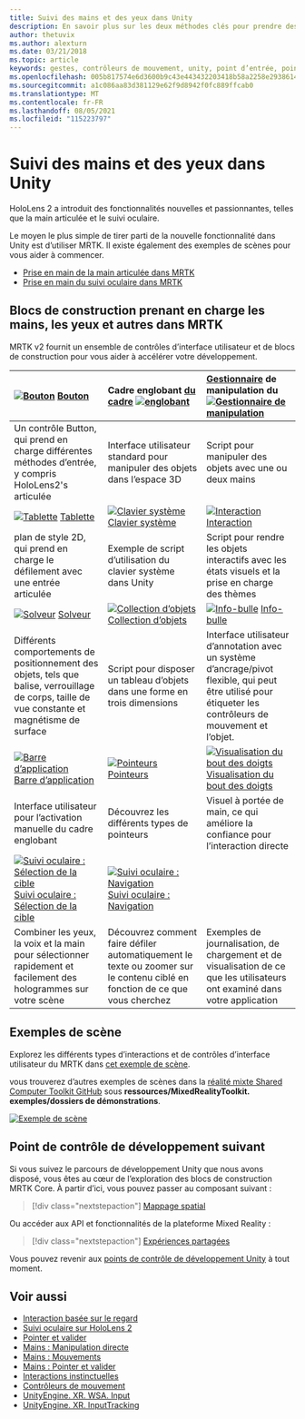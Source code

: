 ```yaml
---
title: Suivi des mains et des yeux dans Unity
description: En savoir plus sur les deux méthodes clés pour prendre des mesures sur le point d’intergression, les gestes manuels et les contrôleurs de mouvement.
author: thetuvix
ms.author: alexturn
ms.date: 03/21/2018
ms.topic: article
keywords: gestes, contrôleurs de mouvement, unity, point d’entrée, point d’entrée, casque de réalité mixte, casque de réalité mixte, casque de réalité virtuelle, MRTK, Shared Computer Toolkit de la réalité mixte
ms.openlocfilehash: 005b817574e6d3600b9c43e443432203418b58a2258e2938614cc549ab7539c2
ms.sourcegitcommit: a1c086aa83d381129e62f9d8942f0fc889ffcab0
ms.translationtype: MT
ms.contentlocale: fr-FR
ms.lasthandoff: 08/05/2021
ms.locfileid: "115223797"
---
```

# <a name="articulated-hand-and-eye-tracking-in-unity"></a>Suivi des mains et des yeux dans Unity

HoloLens 2 a introduit des fonctionnalités nouvelles et passionnantes, telles que la main articulée et le suivi oculaire.

Le moyen le plus simple de tirer parti de la nouvelle fonctionnalité dans Unity est d’utiliser MRTK. Il existe également des exemples de scènes pour vous aider à commencer.

* [Prise en main de la main articulée dans MRTK](/windows/mixed-reality/mrtk-unity/features/input/hand-tracking)
* [Prise en main du suivi oculaire dans MRTK](/windows/mixed-reality/mrtk-unity/features/input/eye-tracking/eye-tracking-main)

## <a name="building-blocks-supporting-hands-eyes-and-others-in-mrtk"></a>Blocs de construction prenant en charge les mains, les yeux et autres dans MRTK

MRTK v2 fournit un ensemble de contrôles d’interface utilisateur et de blocs de construction pour vous aider à accélérer votre développement.

|  [![Bouton](images/MRTK_Button_Main.png)](/windows/mixed-reality/mrtk-unity/features/ux-building-blocks/button) [Bouton](/windows/mixed-reality/mrtk-unity/features/ux-building-blocks/button) | Cadre englobant [du cadre](/windows/mixed-reality/mrtk-unity/features/ux-building-blocks/bounding-box) [ ![ englobant](images/MRTK_BoundingBox_Main.png)](/windows/mixed-reality/mrtk-unity/features/ux-building-blocks/bounding-box) | [Gestionnaire](/windows/mixed-reality/mrtk-unity/features/ux-building-blocks/manipulation-handler) de manipulation du [ ![ Gestionnaire de manipulation](images/MRTK_Manipulation_Main.png)](/windows/mixed-reality/mrtk-unity/features/ux-building-blocks/manipulation-handler) |
|:--- | :--- | :--- |
| Un contrôle Button, qui prend en charge différentes méthodes d’entrée, y compris HoloLens2's articulée | Interface utilisateur standard pour manipuler des objets dans l’espace 3D | Script pour manipuler des objets avec une ou deux mains |
|  [![Tablette](images/MRTK_Slate_Main.png)](/windows/mixed-reality/mrtk-unity/features/ux-building-blocks/slate) [Tablette](/windows/mixed-reality/mrtk-unity/features/ux-building-blocks/slate) | [![Clavier système](images/MRTK_SystemKeyboard_Main.png)](/windows/mixed-reality/mrtk-unity/features/ux-building-blocks/system-keyboard) [Clavier système](/windows/mixed-reality/mrtk-unity/features/ux-building-blocks/system-keyboard) | [![Interaction](images/InteractableExamples.png)](/windows/mixed-reality/mrtk-unity/features/ux-building-blocks/interactable) [Interaction](/windows/mixed-reality/mrtk-unity/features/ux-building-blocks/interactable) |
| plan de style 2D, qui prend en charge le défilement avec une entrée articulée | Exemple de script d’utilisation du clavier système dans Unity  | Script pour rendre les objets interactifs avec les états visuels et la prise en charge des thèmes |
|  [![Solveur](images/MRTK_Solver_Main.png)](/windows/mixed-reality/mrtk-unity/features/ux-building-blocks/solvers/solver) [Solveur](/windows/mixed-reality/mrtk-unity/features/ux-building-blocks/solvers/solver) | [![Collection d’objets](images/MRTK_ObjectCollection_Main.png)](/windows/mixed-reality/mrtk-unity/features/ux-building-blocks/object-collection) [Collection d’objets](/windows/mixed-reality/mrtk-unity/features/ux-building-blocks/object-collection) | [![Info-bulle](images/MRTK_Tooltip_Main.png)](/windows/mixed-reality/mrtk-unity/features/ux-building-blocks/tooltip) [Info-bulle](/windows/mixed-reality/mrtk-unity/features/ux-building-blocks/tooltip) |
| Différents comportements de positionnement des objets, tels que balise, verrouillage de corps, taille de vue constante et magnétisme de surface | Script pour disposer un tableau d’objets dans une forme en trois dimensions | Interface utilisateur d’annotation avec un système d’ancrage/pivot flexible, qui peut être utilisé pour étiqueter les contrôleurs de mouvement et l’objet. |
|  [![Barre d’application](images/MRTK_AppBar_Main.png)](/windows/mixed-reality/mrtk-unity/features/ux-building-blocks/app-bar) [Barre d’application](/windows/mixed-reality/mrtk-unity/features/ux-building-blocks/app-bar) | [![Pointeurs](images/MRTK_Pointer_Main.png)](/windows/mixed-reality/mrtk-unity/features/input/pointers) [Pointeurs](/windows/mixed-reality/mrtk-unity/features/input/pointers) | [![Visualisation du bout des doigts](images/MRTK_FingertipVisualization_Main.png)](/windows/mixed-reality/mrtk-unity/features/ux-building-blocks/fingertip-visualization) [Visualisation du bout des doigts](/windows/mixed-reality/mrtk-unity/features/ux-building-blocks/fingertip-visualization) |
| Interface utilisateur pour l’activation manuelle du cadre englobant | Découvrez les différents types de pointeurs | Visuel à portée de main, ce qui améliore la confiance pour l’interaction directe |
|  [![Suivi oculaire : Sélection de la cible](images/mrtk_et_targetselect.png)](/windows/mixed-reality/mrtk-unity/features/input/eye-tracking/eye-tracking-target-selection) [Suivi oculaire : Sélection de la cible](/windows/mixed-reality/mrtk-unity/features/input/eye-tracking/eye-tracking-target-selection) | [![Suivi oculaire : Navigation](images/mrtk_et_navigation.png)](/windows/mixed-reality/mrtk-unity/features/input/eye-tracking/eye-tracking-navigation) [Suivi oculaire : Navigation](/windows/mixed-reality/mrtk-unity/features/input/eye-tracking/eye-tracking-navigation) |
| Combiner les yeux, la voix et la main pour sélectionner rapidement et facilement des hologrammes sur votre scène | Découvrez comment faire défiler automatiquement le texte ou zoomer sur le contenu ciblé en fonction de ce que vous cherchez| Exemples de journalisation, de chargement et de visualisation de ce que les utilisateurs ont examiné dans votre application |

## <a name="example-scenes"></a>Exemples de scène

Explorez les différents types d’interactions et de contrôles d’interface utilisateur du MRTK dans [cet exemple de scène](/windows/mixed-reality/mrtk-unity/features/example-scenes/hand-interaction-examples).

vous trouverez d’autres exemples de scènes dans la [réalité mixte Shared Computer Toolkit GitHub](https://github.com/Microsoft/MixedRealityToolkit-Unity) sous **ressources/MixedRealityToolkit. exemples/dossiers de démonstrations**.

[![Exemple de scène](images/MRTK_Examples.png)](/windows/mixed-reality/mrtk-unity/features/example-scenes/hand-interaction-examples)

## <a name="next-development-checkpoint"></a>Point de contrôle de développement suivant

Si vous suivez le parcours de développement Unity que nous avons disposé, vous êtes au cœur de l’exploration des blocs de construction MRTK Core. À partir d’ici, vous pouvez passer au composant suivant :

> [!div class="nextstepaction"]
> [Mappage spatial](spatial-mapping-in-unity.md)

Ou accéder aux API et fonctionnalités de la plateforme Mixed Reality :

> [!div class="nextstepaction"]
> [Expériences partagées](shared-experiences-in-unity.md)

Vous pouvez revenir aux [points de contrôle de développement Unity](unity-development-overview.md#2-core-building-blocks) à tout moment.

## <a name="see-also"></a>Voir aussi

* [Interaction basée sur le regard](../../design/eye-gaze-interaction.md)
* [Suivi oculaire sur HoloLens 2](../../design/eye-tracking.md)
* [Pointer et valider](../../design/gaze-and-commit.md)
* [Mains : Manipulation directe](../../design/direct-manipulation.md)
* [Mains : Mouvements](../../design/gaze-and-commit.md#composite-gestures)
* [Mains : Pointer et valider](../../design/point-and-commit.md)
* [Interactions instinctuelles](../../design/interaction-fundamentals.md)
* [Contrôleurs de mouvement](../../design/motion-controllers.md)
* [UnityEngine. XR. WSA. Input](https://docs.unity3d.com/ScriptReference/XR.WSA.Input.InteractionManager.html)
* [UnityEngine. XR. InputTracking](https://docs.unity3d.com/ScriptReference/XR.InputTracking.html)